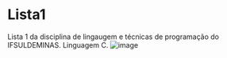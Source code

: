 # Lista1
 Lista 1 da disciplina de lingaugem e técnicas de programação do IFSULDEMINAS.
 Linguagem C.
 ![image](https://github.com/luskafonseca/Lista1/assets/99623815/a10223cb-1d55-4841-9361-c7049bbb8c40)

